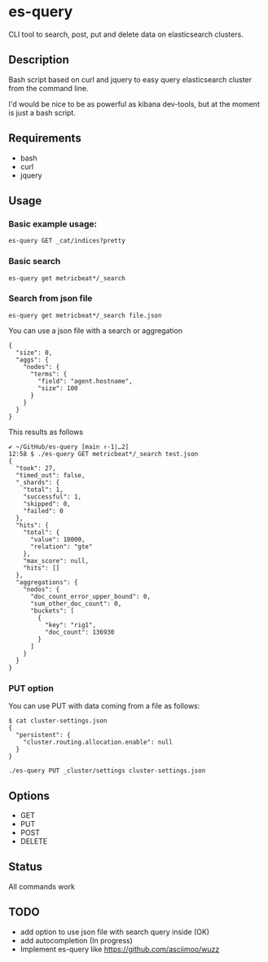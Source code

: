 # es-query

CLI tool to search, post, put and delete data on elasticsearch clusters.

## Description

Bash script based on curl and jquery to easy query elasticsearch cluster from the command line.

I'd would be nice to be as powerful as kibana dev-tools, but at the moment is just a bash script.

## Requirements

* bash
* curl
* jquery

## Usage

### Basic example usage:

```
es-query GET _cat/indices?pretty
```

### Basic search

	es-query get metricbeat*/_search

### Search from json file
	
	es-query get metricbeat*/_search file.json

You can use a json file with a search or aggregation

```
{
  "size": 0,
  "aggs": {
    "nodes": {
      "terms": {
        "field": "agent.hostname",
        "size": 100
      }
    }
  }
}
```

This results as follows

```
✔ ~/GitHub/es-query [main ↑·1|…2]
12:58 $ ./es-query GET metricbeat*/_search test.json
{
  "took": 27,
  "timed_out": false,
  "_shards": {
    "total": 1,
    "successful": 1,
    "skipped": 0,
    "failed": 0
  },
  "hits": {
    "total": {
      "value": 10000,
      "relation": "gte"
    },
    "max_score": null,
    "hits": []
  },
  "aggregations": {
    "nodos": {
      "doc_count_error_upper_bound": 0,
      "sum_other_doc_count": 0,
      "buckets": [
        {
          "key": "rig1",
          "doc_count": 136930
        }
      ]
    }
  }
}
```

### PUT option

You can use PUT with data coming from a file as follows: 

```
$ cat cluster-settings.json
{
  "persistent": {
    "cluster.routing.allocation.enable": null
  }
}
```

```
./es-query PUT _cluster/settings cluster-settings.json
```

## Options

* GET
* PUT
* POST
* DELETE

## Status

All commands work

## TODO

* add option to use json file with search query inside (OK)
* add autocompletion (In progress)
* Implement es-query like https://github.com/asciimoo/wuzz